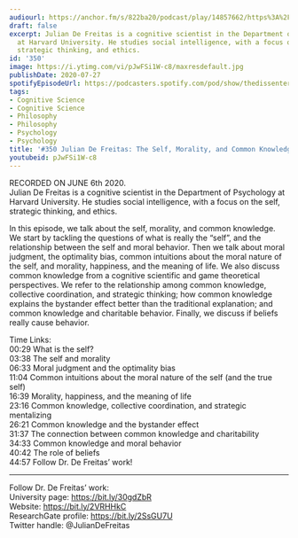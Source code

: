 ```yaml
---
audiourl: https://anchor.fm/s/822ba20/podcast/play/14857662/https%3A%2F%2Fd3ctxlq1ktw2nl.cloudfront.net%2Fproduction%2F2020-5-7%2F80240103-44100-2-724d2c9a1b82b.m4a
draft: false
excerpt: Julian De Freitas is a cognitive scientist in the Department of Psychology
  at Harvard University. He studies social intelligence, with a focus on the self,
  strategic thinking, and ethics.
id: '350'
image: https://i.ytimg.com/vi/pJwFSi1W-c8/maxresdefault.jpg
publishDate: 2020-07-27
spotifyEpisodeUrl: https://podcasters.spotify.com/pod/show/thedissenter/episodes/350-Julian-De-Freitas-The-Self--Morality--And-Common-Knowledge-ef3tvu
tags:
- Cognitive Science
- Cognitive Science
- Philosophy
- Philosophy
- Psychology
- Psychology
title: '#350 Julian De Freitas: The Self, Morality, and Common Knowledge'
youtubeid: pJwFSi1W-c8
---
```

<div class="timelinks">

RECORDED ON JUNE 6th 2020.  
Julian De Freitas is a cognitive scientist in the Department of Psychology at Harvard University. He studies social intelligence, with a focus on the self, strategic thinking, and ethics.

In this episode, we talk about the self, morality, and common knowledge. We start by tackling the questions of what is really the “self”, and the relationship between the self and moral behavior. Then we talk about moral judgment, the optimality bias, common intuitions about the moral nature of the self, and morality, happiness, and the meaning of life. We also discuss common knowledge from a cognitive scientific and game theoretical perspectives. We refer to the relationship among common knowledge, collective coordination, and strategic thinking; how common knowledge explains the bystander effect better than the traditional explanation; and common knowledge and charitable behavior. Finally, we discuss if beliefs really cause behavior.

Time Links:  
<time>00:29</time> What is the self?  
<time>03:38</time> The self and morality  
<time>06:33</time> Moral judgment and the optimality bias  
<time>11:04</time> Common intuitions about the moral nature of the self (and the true self)  
<time>16:39</time> Morality, happiness, and the meaning of life  
<time>23:16</time> Common knowledge, collective coordination, and strategic mentalizing  
<time>26:21</time> Common knowledge and the bystander effect  
<time>31:37</time> The connection between common knowledge and charitability  
<time>34:33</time> Common knowledge and moral behavior  
<time>40:42</time> The role of beliefs  
<time>44:57</time> Follow Dr. De Freitas’ work!

---

Follow Dr. De Freitas’ work:  
University page: https://bit.ly/30gdZbR  
Website: https://bit.ly/2VRHHkC  
ResearchGate profile: https://bit.ly/2SsGU7U  
Twitter handle: @JulianDeFreitas
</div>

